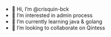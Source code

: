 - 👋 Hi, I’m @crisquin-bck
- 👀 I’m interested in admin process
- 🌱 I’m currently learning java & golang
- 💞️ I’m looking to collaborate on Qintess

<!---
crisquin-bck/crisquin-bck is a ✨ special ✨ repository because its `README.md` (this file) appears on your GitHub profile.
You can click the Preview link to take a look at your changes.
--->
